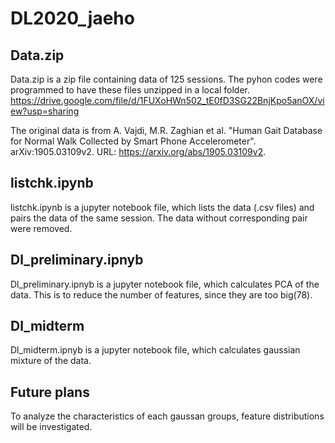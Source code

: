 # DL2020_jaeho
## Data.zip
Data.zip is a zip file containing data of 125 sessions. The pyhon codes were programmed to have these files unzipped in a local folder.
https://drive.google.com/file/d/1FUXoHWn502_tE0fD3SG22BnjKpo5anOX/view?usp=sharing

The original data is from A. Vajdi, M.R. Zaghian et al. "Human Gait Database for Normal Walk Collected by Smart Phone Accelerometer". arXiv:1905.03109v2. URL: https://arxiv.org/abs/1905.03109v2.


## listchk.ipynb
listchk.ipynb is a jupyter notebook file, which lists the data (.csv files) and pairs the data of the same session.
The data without corresponding pair were removed.

## Dl_preliminary.ipnyb
Dl_preliminary.ipnyb is a jupyter notebook file, which calculates PCA of the data. This is to reduce the number of features, since they are too big(78).

## Dl_midterm
Dl_midterm.ipnyb is a jupyter notebook file, which calculates gaussian mixture of the data.

## Future plans
To analyze the characteristics of each gaussan groups, feature distributions will be investigated.
